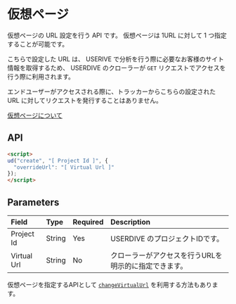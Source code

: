 # 仮想ページ

仮想ページの URL 設定を行う API です。
仮想ページは 1URL に対して 1 つ指定することが可能です。

こちらで設定した URL は、 USERIVE で分析を行う際に必要なお客様のサイト情報を取得するため、
USERDIVE のクローラーが `GET` リクエストでアクセスを行う際に利用されます。

エンドユーザーがアクセスされる際に、トラッカーからこちらの設定された URL に対してリクエストを発行することはありません。

[仮想ページについて](../../../../guide/snapshot.html)

## API

```html
<script>
ud("create", "[ Project Id ]", {
  "overrideUrl": "[ Virtual Url ]"
});
</script>
```

## Parameters

| Field       | Type   | Required | Description                                           |
|:------------|:-------|:---------|:------------------------------------------------------|
| Project Id  | String | Yes      | USERDIVE のプロジェクトIDです。                       |
| Virtual Url | String | No       | クローラーがアクセスを行うURLを明示的に指定できます。 |

仮想ページを指定するAPIとして [`changeVirtualUrl`](../changevirtualurl.html) を利用する方法もあります。
